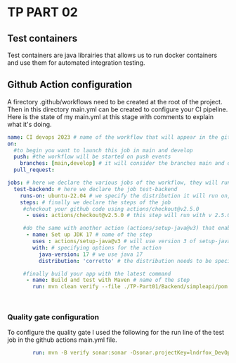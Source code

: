 # TP PART 02

## Test containers

Test  containers are java librairies that allows us to run docker containers and use them for automated integration testing. 

## Github Action configuration

A firectory .github/workflows need to be created at the root of the project. Then in this directory main.yml can be created to configure your CI pipeline. Here is the state of my main.yml at this stage with comments to explain what it's doing.

``` yml
name: CI devops 2023 # name of the workflow that will appear in the github actions tab
on:
  #to begin you want to launch this job in main and develop
  push: #the workflow will be started on push events
    branches: [main,develop] # it will consider the branches main and develop for the push events
  pull_request:

jobs: # here we declare the various jobs of the workflow, they will run in parralel unless specifed otherwise
  test-backend: # here we declare the job test-backend
    runs-on: ubuntu-22.04 # we specify the distribution it will run on, here ubuntu version 22.04
    steps: # finally we declare the steps of the job 
     #checkout your github code using actions/checkout@v2.5.0
      - uses: actions/checkout@v2.5.0 # this step will run with v 2.5.0 of the checkout action, it will checkout my repository on the runner so that other scripts/actions can be run against my code 

     #do the same with another action (actions/setup-java@v3) that enable to setup jdk 17
      - name: Set up JDK 17 # name of the step
        uses : actions/setup-java@v3 # will use version 3 of setup-java action which sets up a jdk and build tools such as maven 
        with: # specifying options for the action
          java-version: 17 # we use java 17 
          distribution: 'corretto' # the distribution needs to be specified

     #finally build your app with the latest command
      - name: Build and test with Maven # name of the step
        run: mvn clean verify --file ./TP-Part01/Backend/simpleapi/pom.xml # we run clean to clear the cache, then verify will build and finally run unit and integration tests, since the pom.xml is not at the root of the repository we specify it's path with --file




```

### Quality gate configuration 

To configure the quality gate I used the following for the run line of the test job in the github actions main.yml file. 

```yml
        run: mvn -B verify sonar:sonar -Dsonar.projectKey=lndrfox_DevOps -Dsonar.organization=lndrfox -Dsonar.host.url=https://sonarcloud.io -Dsonar.login=${{ secrets.SONAR_TOKEN }}  --file ./TP-Part01/Backend/simpleapi/pom.xml

```
